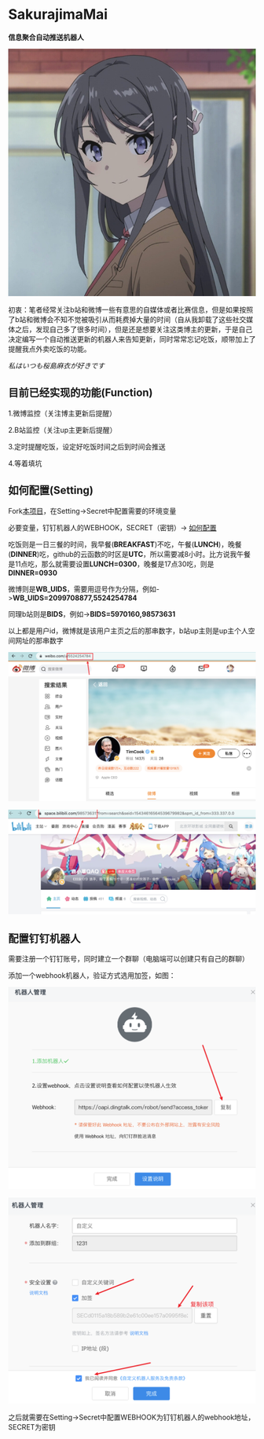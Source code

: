 # SakurajimaMai

**信息聚合自动推送机器人**

![麻衣学姐](img/1.jpeg)

初衷：笔者经常关注b站和微博一些有意思的自媒体或者比赛信息，但是如果按照了b站和微博会不知不觉被吸引从而耗费掉大量的时间（自从我卸载了这些社交媒体之后，发现自己多了很多时间），但是还是想要关注这类博主的更新，于是自己决定编写一个自动推送更新的机器人来告知更新，同时常常忘记吃饭，顺带加上了提醒我点外卖吃饭的功能。

*私はいつも桜島麻衣が好きです*

## 目前已经实现的功能(Function)

1.微博监控（关注博主更新后提醒）

2.B站监控（关注up主更新后提醒）

3.定时提醒吃饭，设定好吃饭时间之后到时间会推送

4.等着填坑

## 如何配置(Setting)

Fork[本项目](https://github.com/0chencc/SakurajimaMai)，在Setting->Secret中配置需要的环境变量

必要变量，钉钉机器人的WEBHOOK，SECRET（密钥）-> [如何配置](#配置钉钉机器人)

吃饭则是一日三餐的时间，我早餐(**BREAKFAST**)不吃，午餐(**LUNCH**)，晚餐(**DINNER**)吃，github的云函数的时区是**UTC**，所以需要减8小时。比方说我午餐是11点吃，那么就需要设置**LUNCH=0300**，晚餐是17点30吃，则是**DINNER=0930**

微博则是**WB_UIDS**，需要用逗号作为分隔，例如->**WB_UIDS=2099708877,5524254784**

同理b站则是**BIDS**，例如->**BIDS=5970160,98573631**

以上都是用户id，微博就是该用户主页之后的那串数字，b站up主则是up主个人空间网址的那串数字

![微博](img/weibo.png)

![b站](img/bilibili.png)





## 配置钉钉机器人

需要注册一个钉钉账号，同时建立一个群聊（电脑端可以创建只有自己的群聊）

添加一个webhook机器人，验证方式选用加签，如图：

![](img/createrobot.png)

![](img/setsign.png)

之后就需要在Setting->Secret中配置WEBHOOK为钉钉机器人的webhook地址，SECRET为密钥